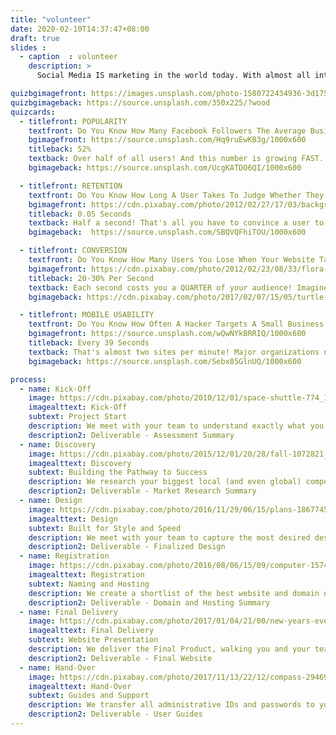 ```yaml
---
title: "volunteer"
date: 2020-02-10T14:37:47+08:00
draft: true
slides :
  - caption  : volunteer
    description: >
      Social Media IS marketing in the world today. With almost all internet users in the world on Social Media, you absolutely must attract them, keep them, and convert them into visitors, volunteers, and donors to have any success at all.

quizbgimagefront: https://images.unsplash.com/photo-1580722434936-3d175913fbdc?ixlib=rb-1.2.1&ixid=eyJhcHBfaWQiOjEyMDd9&auto=format&fit=crop&w=1951&q=80
quizbgimageback: https://source.unsplash.com/350x225/?wood
quizcards:
  - titlefront: POPULARITY
    textfront: Do You Know How Many Facebook Followers The Average Business Has?
    bgimagefront: https://source.unsplash.com/Hq9ruEwKB3g/1000x600
    titleback: 52%
    textback: Over half of all users! And this number is growing FAST. But even though over half of all users use only their phones, almost no websites are built for phones and most actually perform SIGNIFICANTLY worse on a phone. <br><br>We tailor each word, image, layout, and code on your website to perform as amazingly on a phone as on a PC. Google looks at how your website performs on BOTH Mobile and Desktop when it decides who to list on their search engine so we optimize every design element to increase visibility greatly.
    bgimageback: https://source.unsplash.com/UcgKATDO6QI/1000x600

  - titlefront: RETENTION
    textfront: Do You Know How Long A User Takes To Judge Whether They Will Stay On Your Website Or Go To Another?
    bgimagefront: https://cdn.pixabay.com/photo/2012/02/27/17/03/background-17520_1280.jpg
    titleback: 0.05 Seconds
    textback: Half a second! That's all you have to convince a user to stay and learn about who you are and what you do. If half a second is all you have to make a difference, make it count.<br><br>We work with you to understand your themes, mission, and goals. We use that to design a spectacular website that uses colour, design effects, and layouts to optimize User Experience. And, as users clearly prefer original designs, your site will not be made from a template but rather designed just for you.
    bgimageback:  https://source.unsplash.com/SBQVQFhiTOU/1000x600

  - titlefront: CONVERSION
    textfront: Do You Know How Many Users You Lose When Your Website Takes Longer Than 3 Seconds to Load?
    bgimagefront: https://cdn.pixabay.com/photo/2012/02/23/08/33/flora-15675_1280.jpg
    titleback: 20-30% Per Second
    textback: Each second costs you a QUARTER of your audience! Imagine how much more impact you could have with 75% more visitors, donors, and volunteers than you have right now.<br><br>All our designs fully consider performance, with images, colours, and content all tuned for maximum speed. Google rates template sites from Wix and WordPress a "C" grade or lower due to their awfully slow performance, making them less likely to appear during a search. Our sites have an "A" grade, vastly increasing your visibility.
    bgimageback: https://cdn.pixabay.com/photo/2017/02/07/15/05/turtle-2046204_1280.jpg

  - titlefront: MOBILE USABILITY
    textfront: Do You Know How Often A Hacker Targets A Small Business or Government?
    bgimagefront: https://source.unsplash.com/wQwNYkBRRIQ/1000x600
    titleback: Every 39 Seconds
    textback: That's almost two sites per minute! Major organizations now spend TRILLIONS of dollars each year on improving security, making this their single largest investment.<br><br>Security is our highest priority when build websites. Vistors, volunteers, and donors should never be at risk when they trust you with their data. The most attacked websites are from WordPress, Wix, and other template sites. Our technical construction is completely different and our focus is security, guaranteeing that you are far less likely to become a victim.
    bgimageback: https://source.unsplash.com/Sebx85GlnUQ/1000x600

process:
  - name: Kick-Off
    image: https://cdn.pixabay.com/photo/2010/12/01/space-shuttle-774_1280.jpg
    imagealttext: Kick-Off
    subtext: Project Start
    description: We meet with your team to understand exactly what you are looking for and plan how you get to that result from where you are right now.
    description2: Deliverable - Assessment Summary
  - name: Discovery
    image: https://cdn.pixabay.com/photo/2015/12/01/20/28/fall-1072821_1280.jpg
    imagealttext: Discovery
    subtext: Building the Pathway to Success
    description: We research your biggest local (and even global) competitors and understand what is working for them that we can make work for you instead.
    description2: Deliverable - Market Research Summary
  - name: Design
    image: https://cdn.pixabay.com/photo/2016/11/29/06/15/plans-1867745_1280.jpg
    imagealttext: Design
    subtext: Built for Style and Speed
    description: We meet with your team to capture the most desired design elements you may already have or want to have. We then present the initial design options, with two equally superb options for you to choose from. With the chosen option, we begin developing the final product, working closely with your team on content and branding.
    description2: Deliverable - Finalized Design
  - name: Registration
    image: https://cdn.pixabay.com/photo/2016/08/06/15/09/computer-1574533_1280.jpg
    imagealttext: Registration
    subtext: Naming and Hosting
    description: We create a shortlist of the best website and domain names for you to choose from. Once you select your preference, we set the website up on the fastest and most secure hosting service available, and transer all your data from any existing websites or services to the new service.
    description2: Deliverable - Domain and Hosting Summary
  - name: Final Delivery
    image: https://cdn.pixabay.com/photo/2017/01/04/21/00/new-years-eve-1953253_1280.jpg
    imagealttext: Final Delivery
    subtext: Website Presentation
    description: We deliver the Final Product, walking you and your team through all of the design choices, from colour to content. We integrate any changes you may wish to have and complete all remaining technical tasks.
    description2: Deliverable - Final Website
  - name: Hand-Over
    image: https://cdn.pixabay.com/photo/2017/11/13/22/12/compass-2946959_1280.jpg
    imagealttext: Hand-Over
    subtext: Guides and Support
    description: We transfer all administrative IDs and passwords to you and provide excellent user guides to help your staff take over the administrative tasks of making sure the website stays online after we hand it over. That will not be the end though as we will provide you with ongoing support and will assist with any moderate content changes that may come up in the future.
    description2: Deliverable - User Guides
---
```

